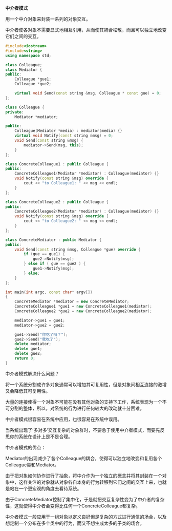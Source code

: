 
**中介者模式**

用一个中介对象来封装一系列的对象交互。

中介者使各对象不需要显式地相互引用，从而使其耦合松散，而且可以独立地改变它们之间的交互。

```c++
#include<iostream>
#include<string>
using namespace std;

class Colleague;
class Mediator {
public:
    Colleague *gue1;
    Colleague *gue2;

    virtual void Send(const string &msg, Colleague * const gue) = 0;
};

class Colleague {
private:
    Mediator *mediator;

public:
    Colleague(Mediator *media) : mediator(media) {}
    virtual void Notify(const string &msg) = 0;
    void Send(const string &msg) {
        mediator->Send(msg, this);
    }
};

class ConcreteColleague1 : public Colleague {
public:
    ConcreteColleague1(Mediator *mediator) : Colleague(mediator) {}
    void Notify(const string &msg) override {
        cout << "to Colleague1: " << msg << endl;
    }
};

class ConcreteColleague2 : public Colleague {
public:
    ConcreteColleague2(Mediator *mediator) : Colleague(mediator) {}
    void Notify(const string &msg) override {
        cout << "to Colleague2: " << msg << endl;
    }
};

class ConcreteMediator : public Mediator {
public:
    void Send(const string &msg, Colleague *gue) override {
        if (gue == gue1) {
            gue2->Notify(msg);
        } else if ( gue == gue2 ) {
            gue1->Notify(msg);
        } else;
    }
};

int main(int argc, const char* argv[])
{
    ConcreteMediator *mediator = new ConcreteMediator;
    ConcreteColleague1 *gue1 = new ConcreteColleague1(mediator);
    ConcreteColleague2 *gue2 = new ConcreteColleague2(mediator);

    mediator->gue1 = gue1;
    mediator->gue2 = gue2;

    gue1->Send("你吃了吗？");
    gue2->Send("我吃了");
    delete mediator;
    delete gue1;
    delete gue2;
    return 0;
}
```

中介者模式解决什么问题？

将一个系统分割成许多对象通常可以增加其可复用性，但是对象间相互连接的激增又会降低其可复用性。

大量的连接使得一个对象不可能在没有其他对象的支持下工作，系统表现为一个不可分割的整体，所以，对系统的行为进行任何较大的改动就十分困难。

中介者模式很容易在系统中应用，也很容易在系统中误用。

当系统出现了‘多对多’交互复杂的对象群时，不要急于使用中介者模式，而要先反思你的系统在设计上是不是合理。

中介者模式的优点：

Mediator的出现减少了各个Colleague的耦合，使得可以独立地改变和复用各个Colleague类和Mediator。

由于把对象如何协作进行了抽象，将中介作为一个独立的概念并将其封装在一个对象中，这样关注的对象就从对象各自本身的行为转移到它们之间的交互上来，也就是站在一个更宏观的角度去看待系统。

由于ConcreteMediator控制了集中化，于是就把交互复杂性变为了中介者的复杂性，这就使得中介者会变得比任何一个ConcreteColleague都复杂。

中介者模式一般应用于一组对象以定义良好但是复杂的方式进行通信的场合，以及想定制一个分布在多个类中的行为，而又不想生成太多的子类的场合。
